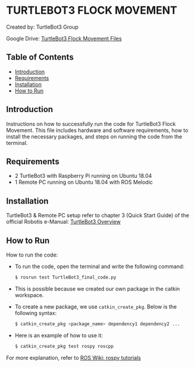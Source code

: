 # TURTLEBOT3 FLOCK MOVEMENT

Created by: TurtleBot3 Group 

Google Drive: [TurtleBot3 Flock Movement Files](https://drive.google.com/drive/folders/1Acln2Nx1pVWzBOU7wtAM5d3VY9nPb5Mz)

## Table of Contents

- [Introduction](#introduction)
- [Requirements](#requirements)
- [Installation](#installation)
- [How to Run](#how-to-run)

## Introduction

Instructions on how to successfully run the code for TurtleBot3 Flock Movement. This file includes hardware and software requirements, how to install the necessary packages, and steps on running the code from the terminal.

## Requirements

- 2 TurtleBot3 with Raspberry Pi running on Ubuntu 18.04
- 1 Remote PC running on Ubuntu 18.04 with ROS Melodic

## Installation

TurtleBot3 & Remote PC setup refer to chapter 3 (Quick Start Guide) of the official Robotis e-Manual: [TurtleBot3 Overview](https://emanual.robotis.com/docs/en/platform/turtlebot3/overview/)

## How to Run

How to run the code:

- To run the code, open the terminal and write the following command:

    ```bash
    $ rosrun test TurtleBot3_final_code.py
    ```

- This is possible because we created our own package in the catkin workspace.

- To create a new package, we use `catkin_create_pkg`. Below is the following syntax:

    ```bash
    $ catkin_create_pkg <package_name> dependency1 dependency2 ...
    ```

- Here is an example of how to use it:
    
    ```bash
    $ catkin_create_pkg test rospy roscpp
    ```

For more explanation, refer to [ROS Wiki: rospy tutorials](http://wiki.ros.org/rospy_tutorials/Tutorials/Makefile)
